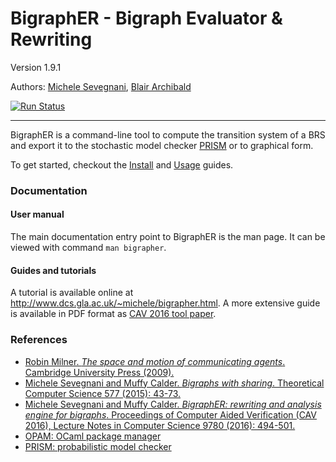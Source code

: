 # BigraphER - Bigraph Evaluator & Rewriting #

Version 1.9.1

Authors: [Michele Sevegnani](http://www.dcs.gla.ac.uk/~michele), [Blair Archibald](http://www.blairarchibald.co.uk)

[![Run Status](https://api.shippable.com/projects/540f670b21c97efdb898a046/badge?branch=master)](https://app.shippable.com/bitbucket/mseve/bigrapher)

----------------------------------------------------------------------------

BigraphER is a command-line tool to compute the transition system of a BRS and
export it to the stochastic model checker [PRISM](prism) or to graphical form.

To get started, checkout the
[Install](http://www.dcs.gla.ac.uk/~michele/bigrapher.html#inst) and
[Usage](http://www.dcs.gla.ac.uk/~michele/bigrapher.html#tool) guides.

### Documentation

#### User manual

The main documentation entry point to BigraphER is the man page. It can be
viewed with command `man bigrapher`.

#### Guides and tutorials

A tutorial is available online at
<http://www.dcs.gla.ac.uk/~michele/bigrapher.html>.  A more extensive guide is
available in PDF format as [CAV 2016 tool paper][tech].

### References

- [Robin Milner. *The space and motion of communicating agents*. Cambridge
  University Press (2009).][milner]
- [Michele Sevegnani and Muffy Calder. *Bigraphs with sharing*. Theoretical
  Computer Science 577 (2015): 43-73.][share]
- [Michele Sevegnani and Muffy Calder. *BigraphER: rewriting and analysis engine for bigraphs*. Proceedings of Computer Aided Verification (CAV 2016), Lecture Notes in Computer Science 9780 (2016): 494-501.][tech]
- [OPAM: OCaml package manager][opam]
- [PRISM: probabilistic model checker][prism]

[milner]: <http://dl.acm.org/citation.cfm?id=1540607> "Robin Milner. *The space and motion of communicating agents*. Cambridge University Press (2009)."
[share]: <http://doi.org/10.1016/j.tcs.2015.02.011> "Michele Sevegnani and Muffy Calder. *Bigraphs with sharing*. Theoretical Computer Science 577 (2015): 43-73."
[tech]: <http://doi.org/10.1007/978-3-319-41540-6_27> "Michele Sevegnani and Muffy Calder. *BigraphER: rewriting and analysis engine for bigraphs*. Proceedings of Computer Aided Verification (CAV 2016), Lecture Notes in Computer Science 9780 (2016): 494-501"
[opam]:    <http://opam.ocaml.org/> "OPAM: OCaml package manager"
[prism]:   <http://www.prismmodelchecker.org/> "PRISM: probabilistic model checker"
